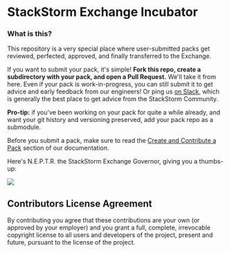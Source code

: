 # StackStorm Exchange Incubator

### What is this?

This repository is a very special place where user-submitted packs get reviewed, perfected, approved, and finally transferred to the Exchange.

If you want to submit your pack, it's simple! **Fork this repo, create a subdirectory with your pack, and open a Pull Request.** We'll take it from here. Even if your pack is work-in-progress, you can still submit it to get advice and early feedback from our engineers! Or ping us [on Slack](https://stackstorm.com/community-signup), which is generally the best place to get advice from the StackStorm Community.

**Pro-tip:** if you've been working on your pack for quite a while already, and want your git history and versioning preserved, add your pack repo as a submodule.

Before you submit a pack, make sure to read the [Create and Contribute a Pack](https://docs.stackstorm.com/reference/packs.html) section of our documentation.

Here's N.E.P.T.R. the StackStorm Exchange Governor, giving you a thumbs-up:

![](http://i.imgur.com/3bqVAh0.gif)

## Contributors License Agreement

By contributing you agree that these contributions are your own (or approved by your employer) and
you grant a full, complete, irrevocable copyright license to all users and developers of the
project, present and future, pursuant to the license of the project.

